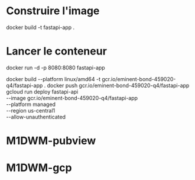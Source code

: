 # Construire l'image
docker build -t fastapi-app .

# Lancer le conteneur
docker run -d -p 8080:8080 fastapi-app


docker build --platform linux/amd64 -t gcr.io/eminent-bond-459020-q4/fastapi-app .
docker push gcr.io/eminent-bond-459020-q4/fastapi-app
gcloud run deploy fastapi-api \
  --image gcr.io/eminent-bond-459020-q4/fastapi-app \
  --platform managed \
  --region us-central1 \
  --allow-unauthenticated
# M1DWM-pubview
# M1DWM-gcp
